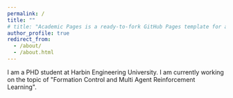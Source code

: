 ```yaml
---
permalink: /
title: ""
# title: "Academic Pages is a ready-to-fork GitHub Pages template for academic personal websites"
author_profile: true
redirect_from: 
  - /about/
  - /about.html
---
```

I am a PHD student at Harbin Engineering University. I am currently working on the topic of "Formation Control and Multi Agent Reinforcement Learning".

